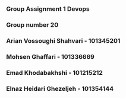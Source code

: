 ### Group Assignment 1 Devops ###
### Group number 20 ###
### Arian Vossoughi Shahvari - 101345201 ###
### Mohsen Ghaffari - 101336669 ###
### Emad Khodabakhshi - 101215212 ###
### Elnaz Heidari Ghezeljeh - 101354144 ###